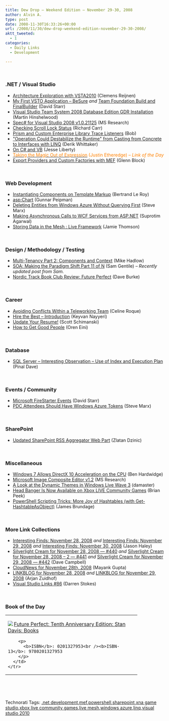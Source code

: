 ```yaml
---
title: Dew Drop – Weekend Edition – November 29-30, 2008
author: Alvin A.
type: post
date: 2008-11-30T16:33:26+00:00
url: /2008/11/30/dew-drop-weekend-edition-november-29-30-2008/
aktt_tweeted:
  - 1
categories:
  - Daily Links
  - Development

---
```

&#160;

### .NET / Visual Studio

  * <a target="_blank" href="http://clemensreijnen.nl/post/2008/11/Architecture-Exploration-with-VSTA2010.aspx">Architecture Exploration with VSTA2010</a> (Clemens Reijnen)
  * <a target="_blank" href="http://elegantcode.com/2008/11/28/my-first-vsto-application-besure/">My First VSTO Application – BeSure</a>&#160;_and_&#160;<a target="_blank" href="http://elegantcode.com/2008/11/29/team-foundation-build-and-finalbuilder/">Team Foundation Build and FinalBuilder</a> (David Starr)
  * <a target="_blank" href="http://geekswithblogs.net/hinshelm/archive/2008/11/26/visual-studio-team-system-2008-database-edition-gdr-installation.aspx">Visual Studio Team System 2008 Database Edition GDR Installation</a> (Martin Hinshelwood)
  * <a target="_blank" href="http://research.microsoft.com/research/downloads/Details/8826adb9-8398-40d6-a22d-951923fe2647/Details.aspx">Spec# for Visual Studio 2008 v1.0.21125</a> (MS Research)
  * <a target="_blank" href="http://www.blackwasp.co.uk/CheckScrollLock.aspx">Checking Scroll Lock Status</a> (Richard Carr)
  * <a target="_blank" href="http://blogs.msdn.com/bobbrum/archive/2008/11/23/prism-and-custom-enterprise-library-trace-listeners.aspx">Prism and Custom Enterprise Library Trace Listeners</a> (Bob)
  * <a target="_blank" href="http://devlicio.us/blogs/derik_whittaker/archive/2008/11/29/quot-operation-could-destabilize-the-runtime-quot-from-casting-from-concrete-to-interfaces-with-linq.aspx">"Operation Could Destabilize the Runtime" from Casting from Concrete to Interfaces with LINQ</a> (Derik Whittaker)
  * <a target="_blank" href="http://silverlight.net/blogs/jesseliberty/archive/2008/11/29/on-c-and-vb.aspx">On C# and VB</a> (Jesse Liberty)
  * <a target="_blank" href="http://www.codethinked.com/post/2008/11/29/Taking-the-Magic-out-of-Expression.aspx"><font color="#ff8000">Taking the Magic Out of Expression<T></font></a> <font color="#ff8000">(Justin Etheredge)<em> – Link of the Day</em></font>
  * <a target="_blank" href="http://codebetter.com/blogs/glenn.block/archive/2008/11/30/export-providers-and-custom-factories-with-mef.aspx">Export Providers and Custom Factories with MEF</a> (Glenn Block)

&#160;

### Web Development

  * <a target="_blank" href="http://weblogs.asp.net/bleroy/archive/2008/11/28/instantiating-components-on-template-markup.aspx">Instantiating Components on Template Markup</a> (Bertrand Le Roy)
  * <a target="_blank" href="http://weblogs.asp.net/gunnarpeipman/archive/2008/11/29/lt-asp-chart-gt.aspx"><asp:Chart></a> (Gunnar Peipman)
  * <a target="_blank" href="http://blog.smarx.com/posts/deleting-entities-from-windows-azure-without-querying-first">Deleting Entities from Windows Azure Without Querying First</a> (Steve Marx)
  * <a target="_blank" href="http://www.dotnetcurry.com/ShowArticle.aspx?ID=237">Making Asynchronous Calls to WCF Services from ASP.NET</a> (Suprotim Agarwal)
  * <a target="_blank" href="http://blogs.conchango.com/jamiethomson/archive/2008/11/30/storing-data-in-the-mesh-live-framework.aspx">Storing Data in the Mesh : Live Framework</a> (Jamie Thomson)

&#160;

### Design / Methodology / Testing

  * <a target="_blank" href="http://mikehadlow.blogspot.com/2008/11/multi-tenancy-part-2-components-and.html">Multi-Tenancy Part 2: Components and Context</a> (Mike Hadlow)
  * <a target="_blank" href="http://samgentile.com/Web/wcf/soa-making-the-paradigm-shift-part-11-of-n/">SOA: Making the Paradigm Shift Part 11 of N</a> (Sam Gentile) _– Recently updated post from Sam._
  * <a target="_blank" href="http://dbvt.com/blog/post/Nordic-Track-Book-Club-Review-Future-Perfect.aspx">Nordic Track Book Club Review: Future Perfect</a> (Dave Burke)

&#160;

### Career

  * <a target="_blank" href="http://webworkerdaily.com/2008/11/28/avoiding-conflicts-within-a-teleworking-team/">Avoiding Conflicts Within a Teleworking Team</a> (Celine Roque)
  * <a target="_blank" href="http://nayyeri.net/blog/hire-the-best-introduction/">Hire the Best – Introduction</a> (Keyvan Nayyeri)
  * <a target="_blank" href="http://elegantcode.com/2008/11/29/update-your-resume/">Update Your Resume!</a> (Scott Schimanski)
  * <a target="_blank" href="http://ayende.com/Blog/archive/2008/11/30/how-to-get-good-people.aspx">How to Get Good People</a> (Oren Eini)

&#160;

### Database

  * <a target="_blank" href="http://blog.sqlauthority.com/2008/11/30/sql-server-interesting-observation-use-of-index-and-execution-plan/">SQL Server &#8211; Interesting Observation &#8211; Use of Index and Execution Plan</a> (Pinal Dave)

&#160;

### Events / Community

  * <a target="_blank" href="http://elegantcode.com/2008/11/28/microsoft-firestarter-events/">Microsoft FireStarter Events</a> (David Starr)
  * <a target="_blank" href="http://blog.smarx.com/posts/pdc-attendees-should-have-windows-azure-tokens">PDC Attendees Should Have Windows Azure Tokens</a> (Steve Marx)

&#160;

### SharePoint

  * <a target="_blank" href="http://dotnet.org.za/zlatan/archive/2008/11/28/updated-sharepoint-rss-aggregator-web-part.aspx">Updated SharePoint RSS Aggregator Web Part</a> (Zlatan Dzinic)

&#160;

### Miscellaneous

  * <a target="_blank" href="http://www.custompc.co.uk/news/605271/windows-7-allows-directx-10-acceleration-on-the-cpu.html">Windows 7 Allows DirectX 10 Acceleration on the CPU</a> (Ben Hardwidge)
  * <a target="_blank" href="http://research.microsoft.com/research/downloads/Details/730cd6bb-6450-4e66-8101-a94e71cb0779/Details.aspx">Microsoft Image Composite Editor v1.2</a> (MS Research)
  * <a target="_blank" href="http://www.liveside.net/main/archive/2008/11/29/a-look-at-the-dynamic-themes-in-windows-live-wave-3.aspx">A Look at the Dynamic Themes in Windows Live Wave 3</a> (damaster)
  * <a target="_blank" href="http://theruntime.com/blogs/brianpeek/archive/2008/11/29/head-banger-is-now-available-on-xbox-live-community-games.aspx">Head Banger Is Now Available on Xbox LIVE Community Games</a> (Brian Peek)
  * <a target="_blank" href="http://blogs.msdn.com/mediaandmicrocode/archive/2008/11/30/microcode-powershell-scripting-tricks-more-joy-of-hashtables-with-get-hashtableasobject.aspx">PowerShell Scripting Tricks: More Joy of Hashtables (with Get-HashtableAsObject)</a> (James Brundage)

&#160;

### More Link Collections

  * <a target="_blank" href="http://jasonhaley.com/blog/archive/2008/11/28/142543.aspx">Interesting Finds: November 28, 2008</a>&#160;_and_&#160;<a target="_blank" href="http://jasonhaley.com/blog/archive/2008/11/29/142545.aspx">Interesting Finds: November 29, 2008</a> _and_&#160;<a target="_blank" href="http://jasonhaley.com/blog/archive/2008/11/30/142550.aspx">Interesting Finds: November 30, 2008</a> (Jason Haley)
  * <a target="_blank" href="http://geekswithblogs.net/WynApseTechnicalMusings/archive/2008/11/28/127437.aspx">Silverlight Cream for November 28, 2008 &#8212; #440</a>&#160;_and_&#160;<a target="_blank" href="http://geekswithblogs.net/WynApseTechnicalMusings/archive/2008/11/28/127439.aspx">Silverlight Cream for November 28, 2008 &#8211; 2 &#8212; #441</a> _and_&#160;<a target="_blank" href="http://geekswithblogs.net/WynApseTechnicalMusings/archive/2008/11/29/127461.aspx">Silverlight Cream for November 29, 2008 &#8212; #442</a> (Dave Campbell)
  * <a target="_blank" href="http://www.cloudave.com/link/cloudnews-for-november-28th-2008">CloudNews for November 28th, 2008</a> (Mayank Gupta)
  * <a target="_blank" href="http://www.arjansworld.com/2008/11/28/linkblog-for-november-28-2008/">LINKBLOG for November 28, 2008</a>&#160;_and_&#160;<a target="_blank" href="http://www.arjansworld.com/2008/11/29/linkblog-for-november-29-2008/">LINKBLOG for November 29, 2008</a> (Arjan Zuidhof)
  * <a target="_blank" href="http://visualstudiohacks.com/blog/visual-studio-links-86/">Visual Studio Links #86</a> (Darren Stokes)

&#160;

### Book of the Day

<div style="padding-bottom: 0px; margin: 0px; padding-left: 0px; padding-right: 0px; display: inline; float: none; padding-top: 0px" id="scid:7dc1bd33-94bd-46fd-a20b-0131235bcd47:eef0f352-eed9-453a-83e1-7706939bddb8" class="wlWriterEditableSmartContent">
  <table cellspacing="0" cellpadding="2" width="400" border="0" unselectable="on">
    <tr>
      <td valign="top" width="400">
        <p>
          <a title="Future Perfect: Tenth Anniversary Edition: Stan Davis: Books" href="http://www.amazon.com/exec/obidos/ASIN/0201327953/alvinashcraft-20"><img data-recalc-dims="1" decoding="async" src="https://i0.wp.com/images.amazon.com/images/P/0201327953.01.MZZZZZZZ.jpg?w=660" border="0" align="left" style="float:left" />Future Perfect: Tenth Anniversary Edition: Stan Davis: Books</a>
        </p>
        
        <p>
          <b>ISBN</b>: 0201327953<br /><b>ISBN-13</b>: 9780201327953
        </p>
      </td>
    </tr>
  </table>
</div>

&#160;

<div style="padding-bottom: 0px; margin: 0px; padding-left: 0px; padding-right: 0px; display: inline; float: none; padding-top: 0px" id="scid:C16BAC14-9A3D-4c50-9394-FBFEF7A93539:a3d81b2e-2232-4acc-92e7-a53522d752fa" class="wlWriterEditableSmartContent">
  <!--dotnetkickit-->
</div>

&#160;

<div style="padding-bottom: 0px; margin: 0px; padding-left: 0px; padding-right: 0px; display: inline; float: none; padding-top: 0px" id="scid:0767317B-992E-4b12-91E0-4F059A8CECA8:b6fc51a4-0bc9-4cdc-a334-06c3a41a13da" class="wlWriterEditableSmartContent">
  Technorati Tags: <a href="http://technorati.com/tags/.net+development" rel="tag">.net development</a>,<a href="http://technorati.com/tags/mef" rel="tag">mef</a>,<a href="http://technorati.com/tags/powershell" rel="tag">powershell</a>,<a href="http://technorati.com/tags/sharepoint" rel="tag">sharepoint</a>,<a href="http://technorati.com/tags/xna+game+studio" rel="tag">xna game studio</a>,<a href="http://technorati.com/tags/xbox+live+community+games" rel="tag">xbox live community games</a>,<a href="http://technorati.com/tags/live+mesh" rel="tag">live mesh</a>,<a href="http://technorati.com/tags/windows+azure" rel="tag">windows azure</a>,<a href="http://technorati.com/tags/linq" rel="tag">linq</a>,<a href="http://technorati.com/tags/visual+studio+2010" rel="tag">visual studio 2010</a>
</div>